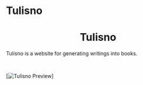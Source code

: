 # Tulisno
<h1 align="center">Tulisno</h1>

<p>
 Tulisno is a website for generating writings into books.
</p>
<br>

[![Tulisno Preview](https://i.imgur.com/GQh7FDe.png)]
